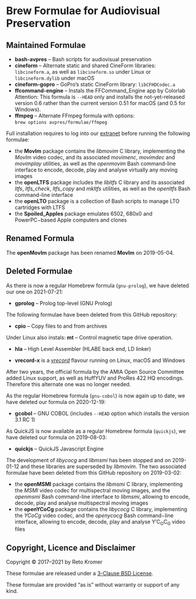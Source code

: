 # Brew Formulae for Audiovisual Preservation

## Maintained Formulae

- **bash-avpres** – Bash scripts for audiovisual preservation
- **cineform** – Alternate static and shared CineForm libraries: `libcineform.a`, as well as `libcineform.so` under Linux or `libcineform.dylib` under macOS
- **cineform-gopro** – GoPro’s static CineForm library: `libCFHDCodec.a`
- **ffcommand-engine** – Instals the FFCommand_Engine app by Colorlab<br>Attention: This formula is `--HEAD` only and installs the not-yet-released version 0.6 rather than the current version 0.51 for macOS (and 0.5 for Windows).
- **ffmpeg** – Alternate FFmpeg formula with options:<br>`brew options avpres/formulae/ffmpeg`

Full installation requires to log into our [extranet](https://reto.ch/cgi-bin/login.pl) before running the following formulae:

- the **MovIm** package contains the _libmovim_ C library, implementing the _MovIm_ video codec, and its associated _movimenc_, _movimdec_ and _movimplay_ utilities, as well as the _openmovim_ Bash command-line interface to encode, decode, play and analyse virtually any moving images
- the **openLTFS** package includes the _libltfs_ C library and its associated _ltfs_, _ltfs\_check_, _ltfs\_copy_ and _mkltfs_ utilities, as well as the _openltfs_ Bash command-line interface
- the **openLTO** package is a collection of Bash scripts to manage LTO cartridges with LTFS
- the **Spoiled\_Apples** package emulates 6502, 680x0 and PowerPC−based Apple computers and clones

## Renamed Formula

The **openMovIm** package has been renamed **MovIm** on 2019-05-04.

## Deleted Formulae

As there is now a regular Homebrew formula (`gnu-prolog`), we have deleted our one on 2021-07-21:

- **gprolog** – Prolog top-level (GNU Prolog)
 
The following formulae have been deleted from this GitHub repository:

- **cpio** – Copy files to and from archives

Under Linux also instals: **mt** – Control magnetic tape drive operation.

- **hla** – High Level Assembler (HLABE back end, LD linker)

- **vrecord-x** is a [_vrecord_](https://github.com/amiaopensource/vrecord) flavour running on Linux, macOS and Windows

After two years, the official formula by the AMIA Open Source Committee added Linux support, as well as HuffYUV and ProRes 422 HQ encodings. Therefore this alternate one was no longer needed.

As the regular Homebrew formula (`gnu-cobol`) is now again up to date, we have deleted our formula on 2020-12-19:

- **gcobol** – GNU COBOL (includes `--HEAD` option which installs the version 3.1 RC 1)

As QuickJS is now available as a regular Homebrew formula (`quickjs`), we have deleted our formula on 2019-08-03:

- **quickjs** – QuickJS Javascript Engine

The development of _libycocg_ and _libmsmi_ has been stopped and on 2019-01-12 and these libraries are superseded by _libmovim_. The two associated formulae have been deleted from this GitHub repository on 2019-03-02:

- the **openMSMI** package contains the _libmsmi_ C library, implementing the _MSMI_ video codec for multispectral moving images, and the _openmsmi_ Bash command-line interface to _libmsmi_, allowing to encode, decode, play and analyse multispectral moving images
- the **openYCoCg** package contains the _libycocg_ C library, implementing the _YCoCg_ video codec, and the _openycocg_ Bash command−line interface, allowing to encode, decode, play and analyse Y′C<sub>O</sub>C<sub>G</sub> video files

## Copyright, Licence and Disclaimer

Copyright © 2017–2021 by Reto Kromer

These formulae are released under a [3-Clause BSD License](LICENSE).

These formulae are provided “as is” without warranty or support of any kind.
